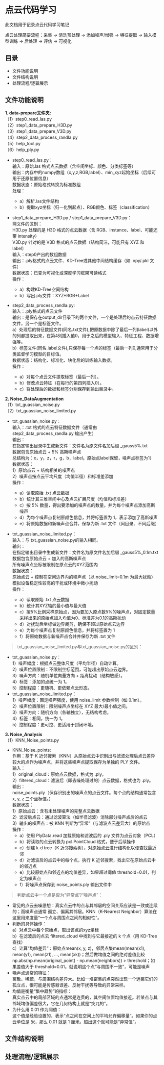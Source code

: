 # 点云代码学习
此文档用于记录点云代码学习笔记

点云处理简要流程：采集 → 清洗预处理 → 添加噪声/增强 → 特征提取 → 输入模型训练 → 后处理 → 评估 → 可视化


## 目录
 - 文件功能说明
 - 文件结构说明
 - 处理流程/逻辑展示



 
## 文件功能说明  
 **1. data-prepare文件夹:**  
 （1）step0_read_las.py  
 （2）step1_data_prepare_H3D.py  
 （3）step1_data_prepare_V3D.py  
 （4）step2_data_process_randla.py  
 （5）help_tool.py  
 （6）help_ply.py
 
 - step0_read_las.py：  
 输入：原始.las 格式点云数据（含空间坐标、颜色、分类标签等）   
 输出：内存中的numpy数组（x,y,z,RGB,label）、min_xyz起始坐标（后续可用于还原位置信息）  
数据状态：原始格式转换为标准数组  
 处理：  
    - a）解析.las文件结构      
    - b）提取xyz坐标（归一化到起点）、RGB颜色、标签（classification）

 - step1_data_prepare_H3D.py / step1_data_prepare_V3D.py：  
 两文件的区别：  
 H3D.py 处理的是 H3D 格式的点云数据（含 RGB、instance、label、可能还带 intensity）  
 V3D.py 针对的是 V3D 格式的点云数据（结构简洁，可能只有 XYZ 和 label）  
 输入：step0产出的数组数据  
 输出：.ply格式的点云文件、KD-Tree或其他中间结构缓存（如 .npy/.pkl 文件）  
 数据状态：已变为可视化或深度学习框架可读格式  
 操作：  
    - a）构建KD-Tree空间结构  
    - b）写出.ply文件：XYZ+RGB+Label  

 - step2_data_process_randla.py:  
 输入：.ply格式的点云文件  
 输出：是保存在output_dir目录下的两个文件，一个是处理后的点云特征数据文件，另一个是标签文件。  
 a）处理后的特征数据文件(同名.txt文件),把原数据中除了最后一列(label)以外的列都提取出来，在第4列插入值0，用于之后的模型输入、特征工程、数据增强等。  
 b）标签文件(同名.label文件),只保存每一个点的标签（最后一列0,通常用于分类监督学习模型的目标值。  
 数据状态：结构化、标准化、块化后的训练输入数据。  
 操作：  
    - a）对每个点云文件提取标签（最后一列）。  
    - b）修改点云特征（在每行的第四列插入0）。  
    - c）将处理后的数据和标签分别保存到输出目录中。


 **2. Noise_DataAugmentation**  
 （1）txt_guassian_noise.py  
 （2）txt_guassian_noise_limited.py


 - txt_guassian_noise.py：  
 输入：.txt 格式的点云特征数据文件（通常由 step2_data_process_randla.py 输出产生）  
 输出：  
 在指定输出目录中生成新文件：文件名为原文件名加后缀 _gauss5%.txt  
 数据包含原始点云 + 5% 高斯噪声点  
 总结构为：x，y，z，r，g，b，label。原始点label保留，噪声点标签为1）    
 数据状态：  
 1）原始点云 + 结构相关的噪声点  
 2）噪声点按点云平均尺度（均值半径）和标准差添加  
 操作：  
   - a）读取原始 .txt 点云数据  
   - b）统计其三维空间中心及点云扩展尺度（均值和标准差）  
   - c）按 5% 数量，得出要添加的噪声点的数量，并为每个噪声点添加高斯噪声  
   - d）为每个噪声点复制原颜色信息，并将标签置为 1，表示添加了高斯噪声  
   - e）将原始数据和新噪声点合并，保存为新 .txt 文件（同目录、不同后缀）




 - txt_guassian_noise_limited.py：  
 输入：与 txt_guassian_noise.py的输入相同。   
 输出：  
 在指定输出目录中生成新文件：文件名为原文件名加后缀 _gauss5%_0.1m.txt  
 数据包含原始点云 + 加入的高斯噪声点  
 所有噪声点坐标被限制在原点云的XYZ范围内  
 数据状态：  
 原始点云 + 控制在空间边界内的噪声点（以 noise_limit=0.1m 为最大扰动）  
 模拟设备稳定性较高的干扰或环境中微小扰动  
 操作：  
   - a）读取原始 .txt 点云数据  
   - b）统计其XYZ轴的最小值与最大值  
   - c）按5%比例采样原始点，因为要加入原点数5%的噪声点，对固定数量采样出来的原始点加入均值为0、标准差为0.1的高斯扰动  
   - d）对扰动后坐标做边界裁剪，确保不超过原始点云边界  
   - e）为每个噪声点复制原颜色信息，并将标签置为 1  
   - f）将原始数据与新噪声点合并并保存为新 .txt 文件

 >txt_guassian_noise_limited.py与txt_guassian_noise.py的区别：  
   - txt_guassian_noise.py：  
   1）噪声幅度：根据点云整体尺度（平均半径）自动计算。  
   2）噪声位置限制：不限制坐标范围，可能超出原始点云边界。  
   3）噪声方向：随机单位向量方向 + 距离扰动（结构敏感）。  
   4）标签：添加的点统一为 1。  
   5）控制程度：更随机、更依赖点云形态。  
   - txt_guassian_noise_limited.py：  
   1）噪声幅度：固定噪声强度，使用 noise_limit 参数控制（如 0.1m）。  
   2）噪声位置限制：限制噪声点坐标在 XYZ 最大/最小值之间。  
   3）噪声方向：随机方向（各轴独立），无结构考虑。  
   4）标签：相同，统一为 1。  
   5）控制程度：更可控、更适用于封闭环境。  

**3. Noise_Analysis**  
（1）KNN_Noise_points.py  
  
 - KNN_Noise_points:  
 作用：基于 K 近邻搜索（KNN）从原始点云中识别出与滤波处理后点云差异较大的点作为噪声点，并将这些噪声点提取保存为单独的 PLY 文件。  
 输入：  
 1）original_cloud：原始点云数据，格式为 .ply。  
 2）filtered_cloud：滤波后（即去噪处理过的）点云数据，格式也为 .ply。  
 输出：  
 noise_points.ply（保存识别出的噪声点的点云文件。每个点的结构通常包含 x, y, z 三个坐标值。）  
 数据状态：  
 1）原始点云：含有未处理噪声的完整点云数据  
 2）滤波后点云：通过滤波算法（如半径滤波）消除部分噪声点后的点云  
 3）输出的噪声点：被 KNN 判断为“异常”（与滤波点云差异大）的原始点  
 操作：  
   - a）使用 PlyData.read 加载原始和滤波后的 .ply 文件为点云对象（PCL）  
   - b）将读取的点云转换为 pcl.PointCloud 格式，便于后续操作  
   - c）创建 k-d tree（K 近邻搜索树），对原始点云进行结构化以便查找最近邻 
   - d）对滤波后的点云中的每个点，执行 K 近邻搜索，找出它在原始点云中的邻近点  
   - e）比较原始点和邻近点的均值差异，如果超过阈值 threshold=0.01，判定为噪声点  
   - f）将噪声点保存到 noise_points.ply 输出文件中  

  >判断点云中一个点是否为“异常点”/“噪声点”：  
  - 常见的点云去噪思想：真实点云中的点与其邻居的空间关系应该是一致或连续的；而噪声点通常 孤立、偏离其邻居。KNN（K-Nearest Neighbor）算法在这里用来度量“一个点与周围点之间的相似性”。  
  - 判断的具体操作：  
    a）对点云中每个原始点，取出该点的xyz坐标  
    b）在滤波后的点云 filtered_cloud 中找到与它最接近的 k 个点（用 KD-Tree 查找）  
    c）计算“均值差异”：原始点mean(x, y, z)，邻居点集mean(mean(x1), mean(y1), mean(z1), ..., mean(xk))；然后做均值之间的绝对差值比较np.abs(np.mean(original_point) - np.mean(neighbors)) > threshold；如果差值大于 threshold=0.01，就说明这个点“与周围不一致”，可能是噪声  
  - 噪声点通常的特征：  
    离散、稀疏，与周围结构差异大。比如一堆密集的点突然出现一个远离它们的孤立点，很可能是传感器误差、反射干扰等导致的异常采样。  
  - 均值是衡量“集中趋势”的指标：  
    真实点云中的局部区域的点通常是连贯的，其空间位置均值接近。若某点与其邻域均值偏差很大，它在几何结构上就是“突兀的”。  
  - 为什么用 0.01 作为阈值：  
    这个值是经验设置的，表示“点之间在空间上的平均允许偏移量”。如果你的点云单位是 米，那么 0.01 就是 1 厘米。超出这个就可能是“异常值”。

 ## 文件结构说明  


 ## 处理流程/逻辑展示
 
